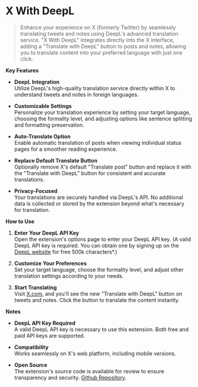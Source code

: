 # **X With DeepL**

> Enhance your experience on X (formerly Twitter) by seamlessly translating tweets and notes using DeepL's advanced translation service. "X With DeepL" integrates directly into the X interface, adding a "Translate with DeepL" button to posts and notes, allowing you to translate content into your preferred language with just one click.

**Key Features**

- **DeepL Integration**<br>
  Utilize DeepL's high-quality translation service directly within X to understand tweets and notes in foreign languages.

- **Customizable Settings**<br>
  Personalize your translation experience by setting your target language, choosing the formality level, and adjusting options like sentence splitting and formatting preservation.

- **Auto-Translate Option**<br>
  Enable automatic translation of posts when viewing individual status pages for a smoother reading experience.

- **Replace Default Translate Button**<br>
  Optionally remove X's default "Translate post" button and replace it with the "Translate with DeepL" button for consistent and accurate translations.

- **Privacy-Focused**<br>
  Your translations are securely handled via DeepL's API. No additional data is collected or stored by the extension beyond what's necessary for translation.

**How to Use**

1. **Enter Your DeepL API Key**<br>
   Open the extension's options page to enter your DeepL API key. (A valid DeepL API key is required. You can obtain one by signing up on the [DeepL website](https://www.deepl.com/en/pro#developer) for free 500k characters\*.)

2. **Customize Your Preferences**<br>
   Set your target language, choose the formality level, and adjust other translation settings according to your needs.

3. **Start Translating**<br>
   Visit [X.com](https://x.com/), and you'll see the new "Translate with DeepL" button on tweets and notes. Click the button to translate the content instantly.

**Notes**

- **DeepL API Key Required**<br>
  A valid DeepL API key is necessary to use this extension. Both free and paid API keys are supported.

- **Compatibility**<br>
  Works seamlessly on X's web platform, including mobile versions.

- **Open Source**<br>
  The extension's source code is available for review to ensure transparency and security. [Github Repository](https://github.com/RoyRiv3r/X-With-DeepL).
